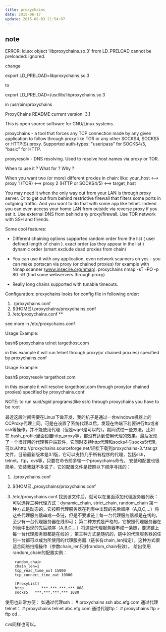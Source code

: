 ```yaml
---
title: proxychains
date: 2015-06-17
update: 2015-08-03 21:54:07
---
```


## note

ERROR: ld.so: object 'libproxychains.so.3' from LD\_PRELOAD cannot be preloaded: ignored.

change

export LD\_PRELOAD=libproxychains.so.3 

to

export LD\_PRELOAD=/usr/lib/libproxychains.so.3

in /usr/bin/proxychains


ProxyChains README 
current version: 3.1

This is open source software for GNU/Linux systems.

proxychains - a tool that forces any TCP connection made by any given application
to follow through proxy like TOR or any other SOCKS4, SOCKS5 or HTTP(S) proxy. 
Supported auth-types: "user/pass" for SOCKS4/5, "basic" for HTTP.

proxyresolv - DNS resolving. Used to resolve host names via proxy or TOR.


When to use it ? What for ? Why ?

When you want two (or more) different proxies in chain:
 like: your_host <--> proxy 1 (TOR) <--> proxy 2 (HTTP or SOCKS4/5) <--> target_host

 You may need it when the only way out from your LAN is through proxy server.
 Or to get out from behind restrictive firewall that filters some ports in outgoing traffic.
 And you want to do that with some app like telnet.
 Indeed you can even access your home LAN from outside via reverse proxy if you set it.
 Use external DNS from behind any proxy/firewall.
 Use TOR network with SSH and friends.


Some cool features:

* Different chaining options supported
 random order from the list ( user defined length of chain ).
 exact order (as they appear in the list )
 dynamic order (smart exclude dead proxies from chain)

* You can use it with any application, even network scanners
 oh yes - you can make portscan via proxy (or chained proxies)
 for example with Nmap scanner (www.insecire.org/nmap).
 proxychains nmap -sT -PO -p 80 -iR (find some webservers through proxy)

* Really long chains supported with tunable timeouts.



Configuration:
proxychains looks for config file in following order:
1) ./proxychains.conf
2) $(HOME)/.proxychains/proxychains.conf
3) /etc/proxychains.conf **

see more in /etc/proxychains.conf

Usage Example:

 bash$ proxychains telnet targethost.com

in this example it will run telnet through proxy(or chained proxies)
specified by proxychains.conf

Usage Example:

 bash$ proxyresolv targethost.com

in this example it will resolve targethost.com through proxy(or chained proxies)
specified by proxychains.conf

NOTE: 
to run suid/sgid programs(like ssh) through proxychains you have to be root


最近这段时间需要在Linux下做开发，我的机子是通过一台windows机器上的CCProxy代理上网。可是在设置了系统代理以后，发现在终端下若要进行ftp或者ssh等操作，并不能使用代理（但是wget是可以的）。期间试过一些方法，比如在.bash_profile里面设置http_proxy等，都没有达到使用代理的效果。最后发现了一个很好用的代理客户端软件，它同时支持http代理和socks4与socks5代理。可以从http://proxychains.sourceforge.net/轻松下载到proxychains-3.\*.tar.gz文件，目前最新版本是3.1版，它可以支持几乎所有程序的代理，包括ssh，telnet，ftp，cvs等，只要在命令前多输一个proxychains命令。
安装和配置也很简单，安装我就不多说了，它的配置文件是按照以下顺序寻找的：
1. ./proxychains.conf
2. $(HOME).,proxychains/proxychains.conf
3. /etc/proxychains.conf
找到该文件后，就可以在里面添加代理服务器列表：
可以选择三种代理方式：dynamic_chain, strict_chain, random_chain
第一种方式是动态的，它按照代理服务器在列表中出现的先后顺序（A,B,C,...）将这些代理服务器串成一条链，但是不要求链上每一台代理服务器都是在线的，至少有一台代理服务器在线即可；
第二种方式是严格的，它按照代理服务器在列表中出现的先后顺序（A,B,C,...）将这些代理服务器串成一条链，要求链上每一台代理服务器都是在线的；
第三种方式是随机的，链中的代理服务器的任何一台都可以成为所使用的代理服务器（链长有chain_len指定），这种方式很适合网络扫描操作（参数chain_len只对random_chain有效）。
给出使用random_chain的配置实例：

        random_chain
        chain_len=1
        tcp_read_time_out 15000
        tcp_connect_time_out 10000
        
        [ProxyList]
        http        ***.***.***.*** 808
        socks5   ***.***.***.*** 1080


使用也非常方便：
如通过代理ssh：
          # proxychains ssh abc.efg.com
通过代理telnet：
          # proxychains telnet abc.efg.com
通过代理ftp：
          # proxychains ftp
          > ftp cd ..

cvs同样也可以。

